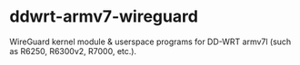 # ddwrt-armv7-wireguard
WireGuard kernel module &amp; userspace programs for DD-WRT armv7l (such as R6250, R6300v2, R7000, etc.).
